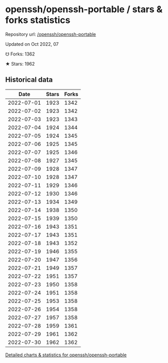 # openssh/openssh-portable / stars & forks statistics

Repository url: [/openssh/openssh-portable](https://github.com/openssh/openssh-portable)

Updated on Oct 2022, 07

☋ Forks: 1362

★ Stars: 1962

## Historical data
| Date | Stars | Forks |
|------|-------|-------|
| 2022-07-01 | 1923 | 1342 | 
| 2022-07-02 | 1923 | 1342 | 
| 2022-07-03 | 1923 | 1343 | 
| 2022-07-04 | 1924 | 1344 | 
| 2022-07-05 | 1924 | 1345 | 
| 2022-07-06 | 1925 | 1345 | 
| 2022-07-07 | 1925 | 1346 | 
| 2022-07-08 | 1927 | 1345 | 
| 2022-07-09 | 1928 | 1347 | 
| 2022-07-10 | 1928 | 1347 | 
| 2022-07-11 | 1929 | 1346 | 
| 2022-07-12 | 1930 | 1346 | 
| 2022-07-13 | 1934 | 1349 | 
| 2022-07-14 | 1938 | 1350 | 
| 2022-07-15 | 1939 | 1350 | 
| 2022-07-16 | 1943 | 1351 | 
| 2022-07-17 | 1943 | 1351 | 
| 2022-07-18 | 1943 | 1352 | 
| 2022-07-19 | 1946 | 1355 | 
| 2022-07-20 | 1947 | 1356 | 
| 2022-07-21 | 1949 | 1357 | 
| 2022-07-22 | 1951 | 1357 | 
| 2022-07-23 | 1950 | 1358 | 
| 2022-07-24 | 1951 | 1358 | 
| 2022-07-25 | 1953 | 1358 | 
| 2022-07-26 | 1954 | 1358 | 
| 2022-07-27 | 1957 | 1358 | 
| 2022-07-28 | 1959 | 1361 | 
| 2022-07-29 | 1961 | 1362 | 
| 2022-07-30 | 1962 | 1362 | 


[Detailed charts & statistics for openssh/openssh-portable](https://reviewgithub.com/rep/openssh/openssh-portable)
